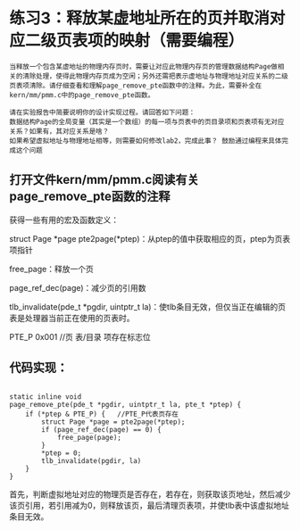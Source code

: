 # 练习3：释放某虚地址所在的页并取消对应二级页表项的映射（需要编程）
    当释放一个包含某虚地址的物理内存页时，需要让对应此物理内存页的管理数据结构Page做相关的清除处理，使得此物理内存页成为空闲；另外还需把表示虚地址与物理地址对应关系的二级页表项清除。请仔细查看和理解page_remove_pte函数中的注释。为此，需要补全在 kern/mm/pmm.c中的page_remove_pte函数。
    
    请在实验报告中简要说明你的设计实现过程。请回答如下问题：
    数据结构Page的全局变量（其实是一个数组）的每一项与页表中的页目录项和页表项有无对应关系？如果有，其对应关系是啥？
    如果希望虚拟地址与物理地址相等，则需要如何修改lab2，完成此事？ 鼓励通过编程来具体完成这个问题

## 打开文件kern/mm/pmm.c阅读有关page_remove_pte函数的注释
获得一些有用的宏及函数定义：

struct Page *page pte2page(*ptep)：从ptep的值中获取相应的页，ptep为页表项指针

free_page：释放一个页

page_ref_dec(page)：减少页的引用数

tlb_invalidate(pde_t *pgdir, uintptr_t la)：使tlb条目无效，但仅当正在编辑的页表是处理器当前正在使用的页表时。

PTE_P           0x001                   //页 表/目录 项存在标志位

## 代码实现：
<pre><code>
static inline void
page_remove_pte(pde_t *pgdir, uintptr_t la, pte_t *ptep) {
   	if (*ptep & PTE_P) {   //PTE_P代表页存在
        struct Page *page = pte2page(*ptep);
        if (page_ref_dec(page) == 0) {
            free_page(page);
        }
        *ptep = 0;
        tlb_invalidate(pgdir, la)
    }
}
</pre></code>

首先，判断虚拟地址对应的物理页是否存在，若存在，则获取该页地址，然后减少该页引用，若引用减为0，则释放该页，最后清理页表项，并使tlb表中该虚拟地址条目无效。
